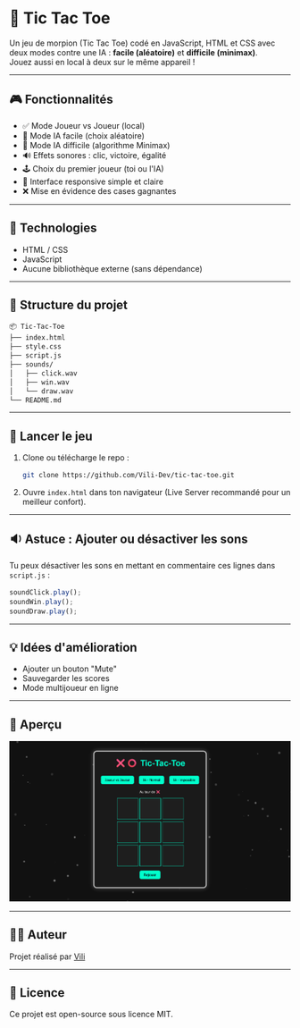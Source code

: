 # 🧠 Tic Tac Toe

Un jeu de morpion (Tic Tac Toe) codé en JavaScript, HTML et CSS avec deux modes contre une IA : **facile (aléatoire)** et **difficile (minimax)**.  
Jouez aussi en local à deux sur le même appareil !

---

## 🎮 Fonctionnalités

- ✅ Mode Joueur vs Joueur (local)
- 🤖 Mode IA facile (choix aléatoire)
- 🧠 Mode IA difficile (algorithme Minimax)
- 🔊 Effets sonores : clic, victoire, égalité
- 🕹️ Choix du premier joueur (toi ou l'IA)
- 🎨 Interface responsive simple et claire
- ❌ Mise en évidence des cases gagnantes

---

## 🧰 Technologies

- HTML / CSS
- JavaScript
- Aucune bibliothèque externe (sans dépendance)

---

## 📁 Structure du projet

```
📦 Tic-Tac-Toe
├── index.html
├── style.css
├── script.js
├── sounds/
│   ├── click.wav
│   ├── win.wav
│   └── draw.wav
└── README.md
```

---

## 🚀 Lancer le jeu

1. Clone ou télécharge le repo :
   ```bash
   git clone https://github.com/Vili-Dev/tic-tac-toe.git
   ```

2. Ouvre `index.html` dans ton navigateur (Live Server recommandé pour un meilleur confort).

---

## 🔉 Astuce : Ajouter ou désactiver les sons

Tu peux désactiver les sons en mettant en commentaire ces lignes dans `script.js` :

```js
soundClick.play();
soundWin.play();
soundDraw.play();
```

---

## 💡 Idées d'amélioration

- Ajouter un bouton "Mute"
- Sauvegarder les scores
- Mode multijoueur en ligne

---

## 📸 Aperçu

<img src="images/exemple.png" alt="Aperçu du jeu Tic Tac Toe">

---

## 🧑‍💻 Auteur

Projet réalisé par [Vili](https://github.com/Vili-Dev)

---

## 📄 Licence

Ce projet est open-source sous licence MIT.
